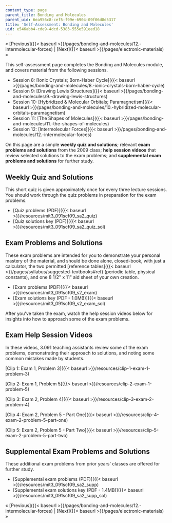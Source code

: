 ```yaml
---
content_type: page
parent_title: Bonding and Molecules
parent_uid: 6ea956c8-cef5-f99e-6904-09f06d8d5317
title: 'Self-Assessment: Bonding and Molecules'
uid: e546abb4-cde9-4dcd-5383-555e591eed18
---
```


« [Previous]({{< baseurl >}}/pages/bonding-and-molecules/12.-intermolecular-forces) | [Next]({{< baseurl >}}/pages/electronic-materials) »

This self-assessment page completes the Bonding and Molecules module, and covers material from the following sessions.

*   Session 8: [Ionic Crystals; Born-Haber Cycle]({{< baseurl >}}/pages/bonding-and-molecules/8.-ionic-crystals-born-haber-cycle)
*   Session 9: [Drawing Lewis Structures]({{< baseurl >}}/pages/bonding-and-molecules/9.-drawing-lewis-structures)
*   Session 10: [Hybridized & Molecular Orbitals; Paramagnetism]({{< baseurl >}}/pages/bonding-and-molecules/10.-hybridized-molecular-orbitals-paramagnetism)
*   Session 11: [The Shapes of Molecules]({{< baseurl >}}/pages/bonding-and-molecules/11.-the-shapes-of-molecules)
*   Session 12: [Intermolecular Forces]({{< baseurl >}}/pages/bonding-and-molecules/12.-intermolecular-forces)

On this page are a simple **weekly quiz and solutions**; relevant **exam problems and solutions** from the 2009 class; **help session videos** that review selected solutions to the exam problems; and **supplemental exam problems and solutions** for further study.

Weekly Quiz and Solutions
-------------------------

This short quiz is given approximately once for every three lecture sessions. You should work through the quiz problems in preparation for the exam problems.

*   [Quiz problems (PDF)]({{< baseurl >}}/resources/mit3_091scf09_sa2_quiz)
*   [Quiz solutions key (PDF)]({{< baseurl >}}/resources/mit3_091scf09_sa2_quiz_sol)

Exam Problems and Solutions
---------------------------

These exam problems are intended for you to demonstrate your personal mastery of the material, and should be done alone, closed-book, with just a calculator, the two permitted [reference tables]({{< baseurl >}}/pages/syllabus/suggested-textbooks#ref) (periodic table, physical constants), and one 8 1/2" x 11" aid sheet of your own creation.

*   [Exam problems (PDF)]({{< baseurl >}}/resources/mit3_091scf09_s2_exam)
*   [Exam solutions key (PDF - 1.0MB)]({{< baseurl >}}/resources/mit3_091scf09_s2_exam_sol)

After you've taken the exam, watch the help session videos below for insights into how to approach some of the exam problems.

Exam Help Session Videos
------------------------

In these videos, 3.091 teaching assistants review some of the exam problems, demonstrating their approach to solutions, and noting some common mistakes made by students.

[Clip 1: Exam 1, Problem 3]({{< baseurl >}}/resources/clip-1-exam-1-problem-3)

[Clip 2: Exam 1, Problem 5]({{< baseurl >}}/resources/clip-2-exam-1-problem-5)

[Clip 3: Exam 2, Problem 4]({{< baseurl >}}/resources/clip-3-exam-2-problem-4)

[Clip 4: Exam 2, Problem 5 - Part One]({{< baseurl >}}/resources/clip-4-exam-2-problem-5-part-one)

[Clip 5: Exam 2, Problem 5 - Part Two]({{< baseurl >}}/resources/clip-5-exam-2-problem-5-part-two)

Supplemental Exam Problems and Solutions
----------------------------------------

These additional exam problems from prior years' classes are offered for further study.

*   [Supplemental exam problems (PDF)]({{< baseurl >}}/resources/mit3_091scf09_sa2_supp)
*   [Supplemental exam solutions key (PDF - 1.4MB)]({{< baseurl >}}/resources/mit3_091scf09_sa2_supp_sol)

« [Previous]({{< baseurl >}}/pages/bonding-and-molecules/12.-intermolecular-forces) | [Next]({{< baseurl >}}/pages/electronic-materials) »